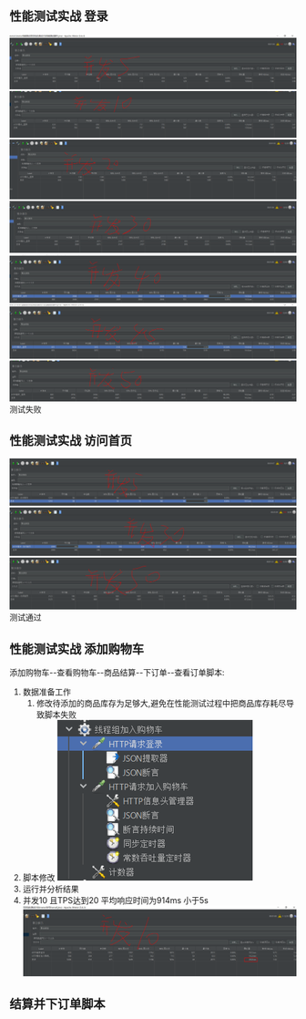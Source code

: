## 性能测试实战 登录
![img_10.png](img_10.png)
![img_9.png](img_9.png)
![img_11.png](img_11.png)
![img_12.png](img_12.png)
![img_14.png](img_14.png)
![img_15.png](img_15.png)
![img_13.png](img_13.png)
测试失败
<br>
## 性能测试实战 访问首页
![img_16.png](img_16.png)
![img_18.png](img_18.png)
![img_19.png](img_19.png)
测试通过
## 性能测试实战 添加购物车
添加购物车--查看购物车--商品结算--下订单--查看订单脚本:
1. 数据准备工作
   1. 修改待添加的商品库存为足够大,避免在性能测试过程中把商品库存耗尽导致脚本失败
2. 脚本修改
![img_21.png](img_21.png)
3. 运行并分析结果
4. 并发10 且TPS达到20 平均响应时间为914ms 小于5s
![img_20.png](img_20.png)
## 结算并下订单脚本